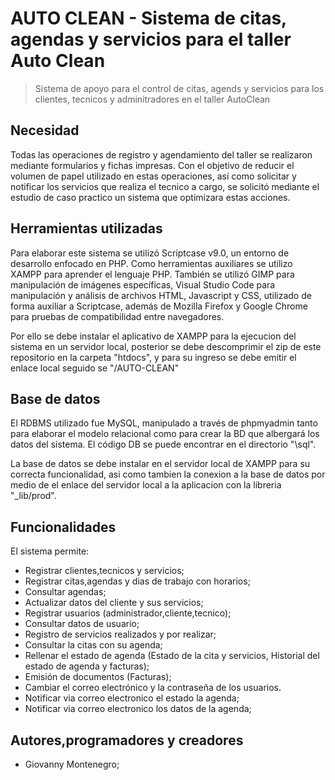 # AUTO CLEAN - Sistema de citas, agendas y servicios para el taller Auto Clean
> Sistema de apoyo para el control de citas, agends y servicios para los clientes, tecnicos y adminitradores en el taller AutoClean

## Necesidad

Todas las operaciones de registro y agendamiento del taller se realizaron mediante formularios y fichas impresas. Con el objetivo de reducir el volumen de papel utilizado en estas operaciones, así como solicitar y notificar los servicios que realiza el tecnico a cargo, se solicitó mediante el estudio de caso practico un sistema que optimizara estas acciones.

## Herramientas utilizadas

Para elaborar este sistema se utilizó Scriptcase v9.0, un entorno de desarrollo enfocado en PHP. Como herramientas auxiliares se utilizo XAMPP para aprender el lenguaje PHP. También se utilizó GIMP para manipulación de imágenes específicas, Visual Studio Code para manipulación y análisis de archivos HTML, Javascript y CSS, utilizado de forma auxiliar a Scriptcase, además de Mozilla Firefox y Google Chrome para pruebas de compatibilidad entre navegadores.

Por ello se debe instalar el aplicativo de XAMPP para la ejecucion del sistema en un servidor local, posterior se debe descomprimir el zip de este repositorio en la carpeta "htdocs", y para su ingreso se debe emitir el enlace local seguido se "/AUTO-CLEAN"

## Base de datos

El RDBMS utilizado fue MySQL, manipulado a través de phpmyadmin tanto para elaborar el modelo relacional como para crear la BD que albergará los datos del sistema. El código DB se puede encontrar en el directorio "\sql".

La base de datos se debe instalar en el servidor local de XAMPP para su correcta funcionalidad, asi como tambien la conexion a la base de datos por medio de el enlace del servidor local a la aplicacion con la libreria "_lib/prod".

## Funcionalidades

El sistema permite:

* Registrar clientes,tecnicos y servicios;
* Registrar citas,agendas y dias de trabajo con horarios;
* Consultar agendas;
* Actualizar datos del cliente y sus servicios;
* Registrar usuarios (administrador,cliente,tecnico);
* Consultar datos de usuario;
* Registro de servicios realizados y por realizar;
* Consultar la citas con su agenda;
* Rellenar el estado de agenda (Estado de la cita y servicios, Historial del estado de agenda y facturas);
* Emisión de documentos (Facturas);
* Cambiar el correo electrónico y la contraseña de los usuarios.
* Notificar via correo electronico el estado la agenda;
* Notificar via correo electronico los datos de la agenda;

## Autores,programadores y creadores

* Giovanny Montenegro;